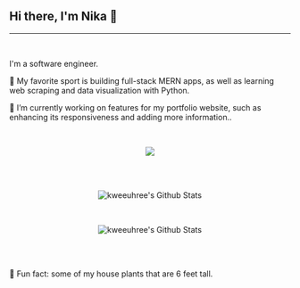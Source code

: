 ## Hi there, I'm Nika 👋
<hr> <br>
<p>I'm a software engineer.</p>
<p>👯 My favorite sport is building full-stack MERN apps, as well as learning web scraping and data visualization with Python.</p>
<p>🔭 I’m currently working on features for my portfolio website, such as enhancing its responsiveness and adding more information..</p>
<br>

<p align="center">
  <a href="https://skillicons.dev">
    <img src="https://skillicons.dev/icons?i=js,react,vite,mongo,express,postman,nodejs,git,css,html,python,vscode" />
  </a>
</p>
<br><br>
<p align="center">
   <img src="https://github-readme-streak-stats.herokuapp.com/?user=kweeuhree&theme=blue_navy" alt="kweeuhree's Github Stats"/>
</p>
<br>
<p align="center">
<img src="https://github-readme-stats.vercel.app/api/top-langs/?username=kweeuhree&amp;theme=blue_navy&amp;hide_border=false&amp;include_all_commits=true&amp;count_private=true&amp;layout=compact&amp;" alt="kweeuhree's Github Stats" >
</p>
<br><br>
<p>🌱 Fun fact: some of my house plants that are 6 feet tall.</p>


<!--
**kweeuhree/kweeuhree** is a ✨ _special_ ✨ repository because its `README.md` (this file) appears on your GitHub profile.

Here are some ideas to get you started:

- 
-  I’m currently learning ...
-  I’m looking to collaborate on ...
- 🤔 I’m looking for help with ...
- 💬 Ask me about ...
- 📫 How to reach me: ...
- 😄 Pronouns: ...
- ⚡ Fun fact: ...
-->
